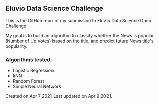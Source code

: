 ## Eluvio Data Science Challenge
This is the GitHub repo of my submission to Eluvio Data Science Open Challenge

My goal is to build an algorithm to classify whether the News is popular (Number of Up Votes) based on the title, and predict future News title's popularity. 

### Algorithms tested:
- Logistic Regression
- kNN
- Random Forest
- Simple Neural Network



Created on Apr 7 2021
Last updated on Apr 9 2021.

